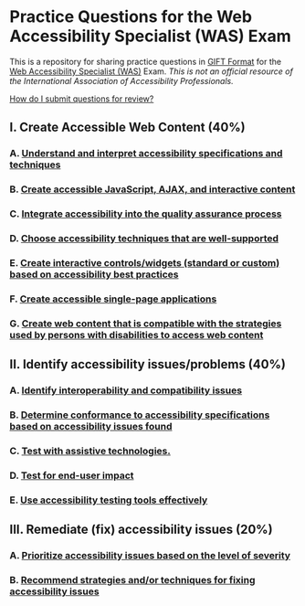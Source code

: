 # Practice Questions for the Web Accessibility Specialist (WAS) Exam

This is a repository for sharing practice questions in [GIFT Format](https://docs.moodle.org/37/en/GIFT_format) for the [Web Accessibility Specialist (WAS)](https://www.accessibilityassociation.org/wascertification) Exam.  _This is not an official resource of the International Association of Accessibility Professionals._

[How do I submit questions for review?](CONTRIBUTING.md)

## I. Create Accessible Web Content (40%)
### A. [Understand and interpret accessibility specifications and techniques](I/A/index.md)
### B. [Create accessible JavaScript, AJAX, and interactive content](I/B/index.md)
### C. [Integrate accessibility into the quality assurance process](I/C/index.md)
### D. [Choose accessibility techniques that are well-supported](I/D/index.md)
### E. [Create interactive controls/widgets (standard or custom) based on accessibility best practices](I/E/index.md)
### F. [Create accessible single-page applications](I/F/index.md)
### G. [Create web content that is compatible with the strategies used by persons with disabilities to access web content](I/G/index.md)
## II. Identify accessibility issues/problems (40%)
### A. [Identify interoperability and compatibility issues](II/A/index.md)
### B. [Determine conformance to accessibility specifications based on accessibility issues found](II/B/index.md)
### C. [Test with assistive technologies.](II/C/index.md)
### D. [Test for end-user impact](II/D/index.md)
### E. [Use accessibility testing tools effectively](II/E/index.md)
## III. Remediate (fix) accessibility issues (20%)
### A. [Prioritize accessibility issues based on the level of severity](III/A/index.md)
### B. [Recommend strategies and/or techniques for fixing accessibility issues](III/B/index.md)
